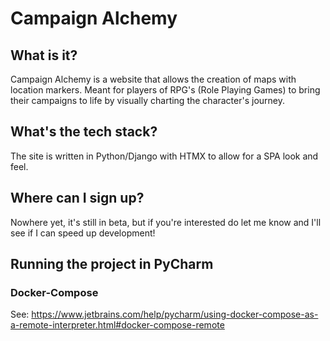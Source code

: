 # Campaign Alchemy

## What is it?
Campaign Alchemy is a website that allows the creation of maps with location markers. Meant for players of RPG's (Role Playing Games) to bring their campaigns to life by visually charting the character's journey.

## What's the tech stack?
The site is written in Python/Django with HTMX to allow for a SPA look and feel.

## Where can I sign up?
Nowhere yet, it's still in beta, but if you're interested do let me know and I'll see if I can speed up development!

## Running the project in PyCharm

### Docker-Compose
See: https://www.jetbrains.com/help/pycharm/using-docker-compose-as-a-remote-interpreter.html#docker-compose-remote
